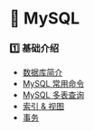 # :pushpin: MySQL

### :one: 基础介绍

- [数据库简介][@0.0]
- [MySQL 常用命令][@0.1]
- [MySQL 多表查询][@0.2]
- [索引 & 视图][@0.3]
- [事务][@0.4]

[@0.0]:./MySQL简介.md
[@0.1]:./Mysql常用命令.md
[@0.2]:./MySQL多表查询.md
[@0.3]:./索引&视图.md
[@0.4]:./事务管理.md




